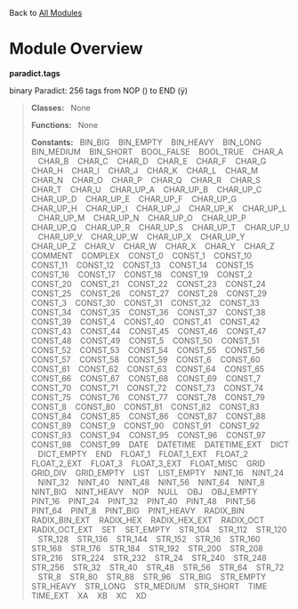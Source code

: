 Back to [All Modules](https://github.com/pyrustic/paradict/blob/master/docs/modules/README.md#readme)

# Module Overview

**paradict.tags**
 
binary Paradict: 256 tags from NOP ( ) to END (ÿ)

> **Classes:** &nbsp; None
>
> **Functions:** &nbsp; None
>
> **Constants:** &nbsp; BIN_BIG &nbsp;&nbsp; BIN_EMPTY &nbsp;&nbsp; BIN_HEAVY &nbsp;&nbsp; BIN_LONG &nbsp;&nbsp; BIN_MEDIUM &nbsp;&nbsp; BIN_SHORT &nbsp;&nbsp; BOOL_FALSE &nbsp;&nbsp; BOOL_TRUE &nbsp;&nbsp; CHAR_A &nbsp;&nbsp; CHAR_B &nbsp;&nbsp; CHAR_C &nbsp;&nbsp; CHAR_D &nbsp;&nbsp; CHAR_E &nbsp;&nbsp; CHAR_F &nbsp;&nbsp; CHAR_G &nbsp;&nbsp; CHAR_H &nbsp;&nbsp; CHAR_I &nbsp;&nbsp; CHAR_J &nbsp;&nbsp; CHAR_K &nbsp;&nbsp; CHAR_L &nbsp;&nbsp; CHAR_M &nbsp;&nbsp; CHAR_N &nbsp;&nbsp; CHAR_O &nbsp;&nbsp; CHAR_P &nbsp;&nbsp; CHAR_Q &nbsp;&nbsp; CHAR_R &nbsp;&nbsp; CHAR_S &nbsp;&nbsp; CHAR_T &nbsp;&nbsp; CHAR_U &nbsp;&nbsp; CHAR_UP_A &nbsp;&nbsp; CHAR_UP_B &nbsp;&nbsp; CHAR_UP_C &nbsp;&nbsp; CHAR_UP_D &nbsp;&nbsp; CHAR_UP_E &nbsp;&nbsp; CHAR_UP_F &nbsp;&nbsp; CHAR_UP_G &nbsp;&nbsp; CHAR_UP_H &nbsp;&nbsp; CHAR_UP_I &nbsp;&nbsp; CHAR_UP_J &nbsp;&nbsp; CHAR_UP_K &nbsp;&nbsp; CHAR_UP_L &nbsp;&nbsp; CHAR_UP_M &nbsp;&nbsp; CHAR_UP_N &nbsp;&nbsp; CHAR_UP_O &nbsp;&nbsp; CHAR_UP_P &nbsp;&nbsp; CHAR_UP_Q &nbsp;&nbsp; CHAR_UP_R &nbsp;&nbsp; CHAR_UP_S &nbsp;&nbsp; CHAR_UP_T &nbsp;&nbsp; CHAR_UP_U &nbsp;&nbsp; CHAR_UP_V &nbsp;&nbsp; CHAR_UP_W &nbsp;&nbsp; CHAR_UP_X &nbsp;&nbsp; CHAR_UP_Y &nbsp;&nbsp; CHAR_UP_Z &nbsp;&nbsp; CHAR_V &nbsp;&nbsp; CHAR_W &nbsp;&nbsp; CHAR_X &nbsp;&nbsp; CHAR_Y &nbsp;&nbsp; CHAR_Z &nbsp;&nbsp; COMMENT &nbsp;&nbsp; COMPLEX &nbsp;&nbsp; CONST_0 &nbsp;&nbsp; CONST_1 &nbsp;&nbsp; CONST_10 &nbsp;&nbsp; CONST_11 &nbsp;&nbsp; CONST_12 &nbsp;&nbsp; CONST_13 &nbsp;&nbsp; CONST_14 &nbsp;&nbsp; CONST_15 &nbsp;&nbsp; CONST_16 &nbsp;&nbsp; CONST_17 &nbsp;&nbsp; CONST_18 &nbsp;&nbsp; CONST_19 &nbsp;&nbsp; CONST_2 &nbsp;&nbsp; CONST_20 &nbsp;&nbsp; CONST_21 &nbsp;&nbsp; CONST_22 &nbsp;&nbsp; CONST_23 &nbsp;&nbsp; CONST_24 &nbsp;&nbsp; CONST_25 &nbsp;&nbsp; CONST_26 &nbsp;&nbsp; CONST_27 &nbsp;&nbsp; CONST_28 &nbsp;&nbsp; CONST_29 &nbsp;&nbsp; CONST_3 &nbsp;&nbsp; CONST_30 &nbsp;&nbsp; CONST_31 &nbsp;&nbsp; CONST_32 &nbsp;&nbsp; CONST_33 &nbsp;&nbsp; CONST_34 &nbsp;&nbsp; CONST_35 &nbsp;&nbsp; CONST_36 &nbsp;&nbsp; CONST_37 &nbsp;&nbsp; CONST_38 &nbsp;&nbsp; CONST_39 &nbsp;&nbsp; CONST_4 &nbsp;&nbsp; CONST_40 &nbsp;&nbsp; CONST_41 &nbsp;&nbsp; CONST_42 &nbsp;&nbsp; CONST_43 &nbsp;&nbsp; CONST_44 &nbsp;&nbsp; CONST_45 &nbsp;&nbsp; CONST_46 &nbsp;&nbsp; CONST_47 &nbsp;&nbsp; CONST_48 &nbsp;&nbsp; CONST_49 &nbsp;&nbsp; CONST_5 &nbsp;&nbsp; CONST_50 &nbsp;&nbsp; CONST_51 &nbsp;&nbsp; CONST_52 &nbsp;&nbsp; CONST_53 &nbsp;&nbsp; CONST_54 &nbsp;&nbsp; CONST_55 &nbsp;&nbsp; CONST_56 &nbsp;&nbsp; CONST_57 &nbsp;&nbsp; CONST_58 &nbsp;&nbsp; CONST_59 &nbsp;&nbsp; CONST_6 &nbsp;&nbsp; CONST_60 &nbsp;&nbsp; CONST_61 &nbsp;&nbsp; CONST_62 &nbsp;&nbsp; CONST_63 &nbsp;&nbsp; CONST_64 &nbsp;&nbsp; CONST_65 &nbsp;&nbsp; CONST_66 &nbsp;&nbsp; CONST_67 &nbsp;&nbsp; CONST_68 &nbsp;&nbsp; CONST_69 &nbsp;&nbsp; CONST_7 &nbsp;&nbsp; CONST_70 &nbsp;&nbsp; CONST_71 &nbsp;&nbsp; CONST_72 &nbsp;&nbsp; CONST_73 &nbsp;&nbsp; CONST_74 &nbsp;&nbsp; CONST_75 &nbsp;&nbsp; CONST_76 &nbsp;&nbsp; CONST_77 &nbsp;&nbsp; CONST_78 &nbsp;&nbsp; CONST_79 &nbsp;&nbsp; CONST_8 &nbsp;&nbsp; CONST_80 &nbsp;&nbsp; CONST_81 &nbsp;&nbsp; CONST_82 &nbsp;&nbsp; CONST_83 &nbsp;&nbsp; CONST_84 &nbsp;&nbsp; CONST_85 &nbsp;&nbsp; CONST_86 &nbsp;&nbsp; CONST_87 &nbsp;&nbsp; CONST_88 &nbsp;&nbsp; CONST_89 &nbsp;&nbsp; CONST_9 &nbsp;&nbsp; CONST_90 &nbsp;&nbsp; CONST_91 &nbsp;&nbsp; CONST_92 &nbsp;&nbsp; CONST_93 &nbsp;&nbsp; CONST_94 &nbsp;&nbsp; CONST_95 &nbsp;&nbsp; CONST_96 &nbsp;&nbsp; CONST_97 &nbsp;&nbsp; CONST_98 &nbsp;&nbsp; CONST_99 &nbsp;&nbsp; DATE &nbsp;&nbsp; DATETIME &nbsp;&nbsp; DATETIME_EXT &nbsp;&nbsp; DICT &nbsp;&nbsp; DICT_EMPTY &nbsp;&nbsp; END &nbsp;&nbsp; FLOAT_1 &nbsp;&nbsp; FLOAT_1_EXT &nbsp;&nbsp; FLOAT_2 &nbsp;&nbsp; FLOAT_2_EXT &nbsp;&nbsp; FLOAT_3 &nbsp;&nbsp; FLOAT_3_EXT &nbsp;&nbsp; FLOAT_MISC &nbsp;&nbsp; GRID &nbsp;&nbsp; GRID_DIV &nbsp;&nbsp; GRID_EMPTY &nbsp;&nbsp; LIST &nbsp;&nbsp; LIST_EMPTY &nbsp;&nbsp; NINT_16 &nbsp;&nbsp; NINT_24 &nbsp;&nbsp; NINT_32 &nbsp;&nbsp; NINT_40 &nbsp;&nbsp; NINT_48 &nbsp;&nbsp; NINT_56 &nbsp;&nbsp; NINT_64 &nbsp;&nbsp; NINT_8 &nbsp;&nbsp; NINT_BIG &nbsp;&nbsp; NINT_HEAVY &nbsp;&nbsp; NOP &nbsp;&nbsp; NULL &nbsp;&nbsp; OBJ &nbsp;&nbsp; OBJ_EMPTY &nbsp;&nbsp; PINT_16 &nbsp;&nbsp; PINT_24 &nbsp;&nbsp; PINT_32 &nbsp;&nbsp; PINT_40 &nbsp;&nbsp; PINT_48 &nbsp;&nbsp; PINT_56 &nbsp;&nbsp; PINT_64 &nbsp;&nbsp; PINT_8 &nbsp;&nbsp; PINT_BIG &nbsp;&nbsp; PINT_HEAVY &nbsp;&nbsp; RADIX_BIN &nbsp;&nbsp; RADIX_BIN_EXT &nbsp;&nbsp; RADIX_HEX &nbsp;&nbsp; RADIX_HEX_EXT &nbsp;&nbsp; RADIX_OCT &nbsp;&nbsp; RADIX_OCT_EXT &nbsp;&nbsp; SET &nbsp;&nbsp; SET_EMPTY &nbsp;&nbsp; STR_104 &nbsp;&nbsp; STR_112 &nbsp;&nbsp; STR_120 &nbsp;&nbsp; STR_128 &nbsp;&nbsp; STR_136 &nbsp;&nbsp; STR_144 &nbsp;&nbsp; STR_152 &nbsp;&nbsp; STR_16 &nbsp;&nbsp; STR_160 &nbsp;&nbsp; STR_168 &nbsp;&nbsp; STR_176 &nbsp;&nbsp; STR_184 &nbsp;&nbsp; STR_192 &nbsp;&nbsp; STR_200 &nbsp;&nbsp; STR_208 &nbsp;&nbsp; STR_216 &nbsp;&nbsp; STR_224 &nbsp;&nbsp; STR_232 &nbsp;&nbsp; STR_24 &nbsp;&nbsp; STR_240 &nbsp;&nbsp; STR_248 &nbsp;&nbsp; STR_256 &nbsp;&nbsp; STR_32 &nbsp;&nbsp; STR_40 &nbsp;&nbsp; STR_48 &nbsp;&nbsp; STR_56 &nbsp;&nbsp; STR_64 &nbsp;&nbsp; STR_72 &nbsp;&nbsp; STR_8 &nbsp;&nbsp; STR_80 &nbsp;&nbsp; STR_88 &nbsp;&nbsp; STR_96 &nbsp;&nbsp; STR_BIG &nbsp;&nbsp; STR_EMPTY &nbsp;&nbsp; STR_HEAVY &nbsp;&nbsp; STR_LONG &nbsp;&nbsp; STR_MEDIUM &nbsp;&nbsp; STR_SHORT &nbsp;&nbsp; TIME &nbsp;&nbsp; TIME_EXT &nbsp;&nbsp; XA &nbsp;&nbsp; XB &nbsp;&nbsp; XC &nbsp;&nbsp; XD
